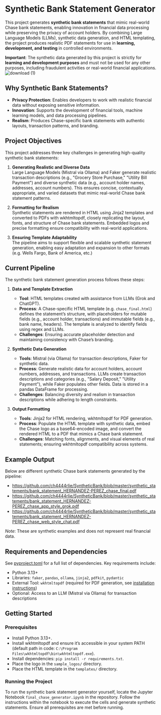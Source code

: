 # Synthetic Bank Statement Generator

This project generates **synthetic bank statements** that mimic real-world Chase bank statements, enabling innovation in financial data processing while preserving the privacy of account holders. By combining Large Language Models (LLMs), synthetic data generation, and HTML templating, the project produces realistic PDF statements for use in **learning, development, and testing** in controlled environments.

**Important**: The synthetic data generated by this project is strictly for **learning and development purposes** and must not be used for any other purposes, including fraudulent activities or real-world financial applications.
![download (1)](https://github.com/user-attachments/assets/f631473f-af86-40e6-9b9c-edf53c7482d3)

## Why Synthetic Bank Statements?
- **Privacy Protection**: Enables developers to work with realistic financial data without exposing sensitive information.
- **Innovation**: Supports the development of financial tools, machine learning models, and data processing pipelines.
- **Realism**: Produces Chase-specific bank statements with authentic layouts, transaction patterns, and branding.

## Project Objectives

This project addresses three key challenges in generating high-quality synthetic bank statements:

1. **Generating Realistic and Diverse Data**  
   Large Language Models (Mistral via Ollama) and Faker generate realistic transaction descriptions (e.g., "Grocery Store Purchase," "Utility Bill Payment") and diverse synthetic data (e.g., account holder names, addresses, account numbers). This ensures concise, contextually appropriate, and varied datasets that mimic real-world Chase bank statement patterns.

2. **Formatting for Realism**  
   Synthetic statements are rendered in HTML using Jinja2 templates and converted to PDFs with wkhtmltopdf, closely replicating the layout, fonts, and structure of Chase bank statements. Embedded logos and precise formatting ensure compatibility with real-world applications.

3. **Ensuring Template Adaptability**  
   The pipeline aims to support flexible and scalable synthetic statement generation, enabling easy adaptation and expansion to other formats (e.g. Wells Fargo, Bank of America, etc.)

## Current Pipeline

The synthetic bank statement generation process follows these steps:

1. **Data and Template Extraction**  
   - **Tool**: HTML templates created with assistance from LLMs (Grok and ChatGPT).  
   - **Process**: A Chase-specific HTML template (e.g. `chase_final.html`) defines the statement’s structure, with placeholders for mutable fields (e.g., account holder, transactions) and immutable fields (e.g., bank name, headers). The template is analyzed to identify fields using regex and LLMs.  
   - **Challenges**: Ensuring accurate placeholder detection and maintaining consistency with Chase’s branding.

2. **Synthetic Data Generation**  
   - **Tools**: Mistral (via Ollama) for transaction descriptions, Faker for synthetic data.  
   - **Process**: Generate realistic data for account holders, account numbers, addresses, and transactions. LLMs create transaction descriptions and categories (e.g., "Salary Deposit," "Utility Payment"), while Faker populates other fields. Data is stored in a pandas DataFrame for processing.  
   - **Challenges**: Balancing diversity and realism in transaction descriptions while adhering to length constraints.

3. **Output Formatting**  
   - **Tools**: Jinja2 for HTML rendering, wkhtmltopdf for PDF generation.  
   - **Process**: Populate the HTML template with synthetic data, embed the Chase logo as a base64-encoded image, and convert the rendered HTML to a PDF that mimics a Chase bank statement.  
   - **Challenges**: Matching fonts, alignments, and visual elements of real statements; ensuring wkhtmltopdf compatibility across systems.

## Example Output
Below are different synthetic Chase bank statements generated by the pipeline:
- https://github.com/ch4444rlie/SyntheticBank/blob/master/synthetic_statements/bank_statement_HERNANDEZ-PEREZ_chase_final.pdf
- https://github.com/ch4444rlie/SyntheticBank/blob/master/synthetic_statements/bank_statement_HERNANDEZ-PEREZ_chase_app_style_grok.pdf
- https://github.com/ch4444rlie/SyntheticBank/blob/master/synthetic_statements/bank_statement_HERNANDEZ-PEREZ_chase_web_style_chat.pdf

*Note*: These are synthetic examples and does not represent real financial data.

## Requirements and Dependencies
See [pyproject.toml](https://github.com/ch4444rlie/SynthDat/blob/master/pyproject.toml) for a full list of dependencies. Key requirements include:
- Python 3.13+
- Libraries: `faker`, `pandas`, `ollama`, `jinja2`, `pdfkit`, `pydantic`
- External Tool: `wkhtmltopdf` (required for PDF generation, see [installation instructions](https://wkhtmltopdf.org/downloads.html))
- Optional: Access to an LLM (Mistral via Ollama) for transaction descriptions

## Getting Started
### Prerequisites
- Install Python 3.13+.
- Install wkhtmltopdf and ensure it’s accessible in your system PATH (default path in code: `C:\Program Files\wkhtmltopdf\bin\wkhtmltopdf.exe`).
- Install dependencies: `pip install -r requirements.txt`.
- Place the logo in the `sample_logos/` directory.
- Place the HTML template in the `templates/` directory.

### Running the Project
To run the synthetic bank statement generator yourself, locate the Jupyter Notebook `final_chase_generator.ipynb` in the repository. Follow the instructions within the notebook to execute the cells and generate synthetic statements. Ensure all prerequisites are met before running.
